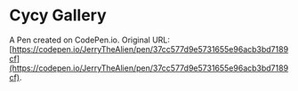 # Cycy Gallery

A Pen created on CodePen.io. Original URL: [https://codepen.io/JerryTheAlien/pen/37cc577d9e5731655e96acb3bd7189cf](https://codepen.io/JerryTheAlien/pen/37cc577d9e5731655e96acb3bd7189cf).



